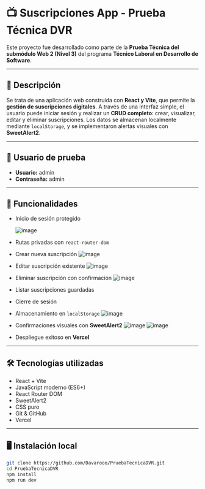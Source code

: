 # 📺 Suscripciones App - Prueba Técnica DVR

Este proyecto fue desarrollado como parte de la **Prueba Técnica del submódulo Web 2 (Nivel 3)** del programa **Técnico Laboral en Desarrollo de Software**.

---

## 🧾 Descripción

Se trata de una aplicación web construida con **React y Vite**, que permite la **gestión de suscripciones digitales**. A través de una interfaz simple, el usuario puede iniciar sesión y realizar un **CRUD completo**: crear, visualizar, editar y eliminar suscripciones. Los datos se almacenan localmente mediante `localStorage`, y se implementaron alertas visuales con **SweetAlert2**.

---

## 🔐 Usuario de prueba

- **Usuario:** admin  
- **Contraseña:** admin

---

## 🚀 Funcionalidades

- Inicio de sesión protegido

  ![image](https://github.com/user-attachments/assets/0a67cf70-1c99-4e1a-8030-b2dbe19352b5)

- Rutas privadas con `react-router-dom`
- Crear nueva suscripción
  ![image](https://github.com/user-attachments/assets/02a1eeaa-9754-43cc-956d-a707a7d30501)

- Editar suscripción existente
  ![image](https://github.com/user-attachments/assets/24886a75-925e-4329-8131-4b83372f795b)
- Eliminar suscripción con confirmación
  ![image](https://github.com/user-attachments/assets/0c574737-5110-4f82-8a6e-63f5a6fcb508)

- Listar suscripciones guardadas
- Cierre de sesión
- Almacenamiento en `localStorage`
  ![image](https://github.com/user-attachments/assets/c0519ebf-ad16-4f9b-abf9-6f30ac5ec301)

- Confirmaciones visuales con **SweetAlert2**
![image](https://github.com/user-attachments/assets/3a2e770f-4d11-4656-8a9b-93262dd8b6b1)
![image](https://github.com/user-attachments/assets/252dd8d8-bb55-4b11-b2c6-0d5f61b837b1)


- Despliegue exitoso en **Vercel**

---

## 🛠 Tecnologías utilizadas

- React + Vite
- JavaScript moderno (ES6+)
- React Router DOM
- SweetAlert2
- CSS puro
- Git & GitHub
- Vercel

---

## 🖥️ Instalación local

```bash
git clone https://github.com/Davarooo/PruebaTecnicaDVR.git
cd PruebaTecnicaDVR
npm install
npm run dev
